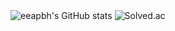 <img src="https://github-readme-stats.vercel.app/api?username=eeapbh&show_icons=true&theme=gruvbox" alt="eeapbh's GitHub stats" />

<img src="http://mazassumnida.wtf/api/v2/generate_badge?boj=eeapbh" alt="Solved.ac" />
